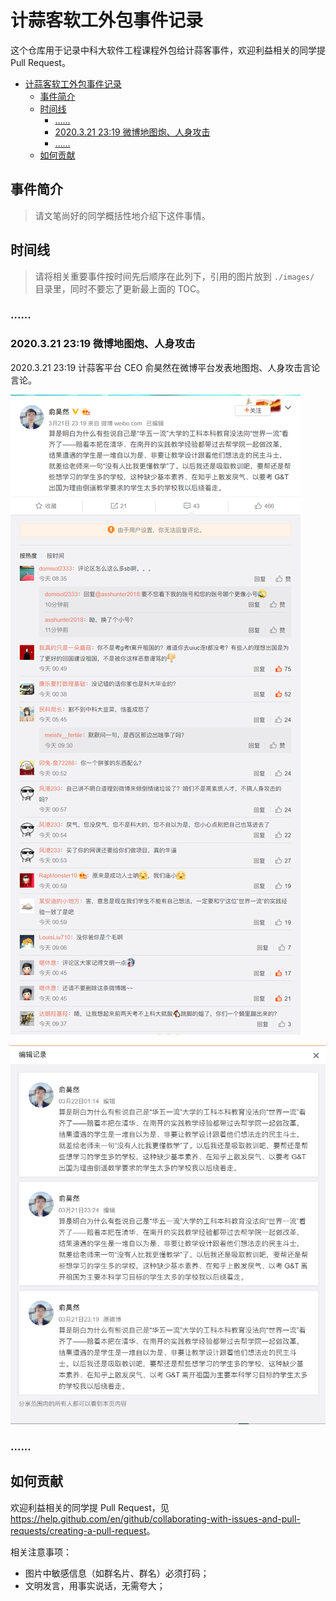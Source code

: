 # 计蒜客软工外包事件记录

这个仓库用于记录中科大软件工程课程外包给计蒜客事件，欢迎利益相关的同学提 Pull Request。

<!-- TOC -->

- [计蒜客软工外包事件记录](#计蒜客软工外包事件记录)
    - [事件简介](#事件简介)
    - [时间线](#时间线)
        - [......](#)
        - [2020.3.21 23:19 微博地图炮、人身攻击](#2020321-2319-微博地图炮人身攻击)
        - [......](#-1)
    - [如何贡献](#如何贡献)

<!-- /TOC -->


## 事件简介

> 请文笔尚好的同学概括性地介绍下这件事情。



## 时间线

> 请将相关重要事件按时间先后顺序在此列下，引用的图片放到 `./images/` 目录里，同时不要忘了更新最上面的 TOC。


### ......

### 2020.3.21 23:19 微博地图炮、人身攻击

2020.3.21 23:19 计蒜客平台 CEO 俞昊然在微博平台发表地图炮、人身攻击言论言论。

![](./images/weibo.png)

![](./images/weibo-edit-history.png)


### ......

## 如何贡献

欢迎利益相关的同学提 Pull Request，见 <https://help.github.com/en/github/collaborating-with-issues-and-pull-requests/creating-a-pull-request>。

相关注意事项：

- 图片中敏感信息（如群名片、群名）必须打码；
- 文明发言，用事实说话，无需夸大；